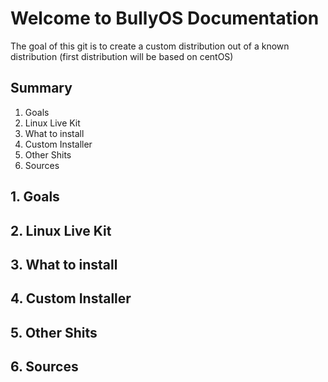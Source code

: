 # Welcome to BullyOS Documentation
The goal of this git is to create a custom distribution out of a known distribution (first distribution will be based on centOS)


## Summary

1. Goals
2. Linux Live Kit
3. What to install
4. Custom Installer
5. Other Shits
6. Sources

## 1. Goals

## 2. Linux Live Kit

## 3. What to install

## 4. Custom Installer

## 5. Other Shits

## 6. Sources

